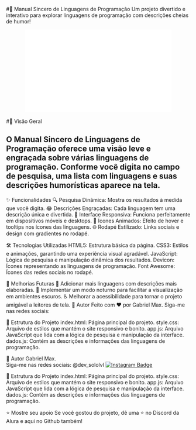 #🎨 Manual Sincero de Linguagens de Programação
Um projeto divertido e interativo para explorar linguagens de programação com descrições cheias de humor!

<p align="center"> <img src="HELLOWORLD.png" width="400px"> </p>

#📖 Visão Geral
## O Manual Sincero de Linguagens de Programação oferece uma visão leve e engraçada sobre várias linguagens de programação. Conforme você digita no campo de pesquisa, uma lista com linguagens e suas descrições humorísticas aparece na tela.

✨ Funcionalidades
🔍 Pesquisa Dinâmica: Mostra os resultados à medida que você digita.
😂 Descrições Engraçadas: Cada linguagem tem uma descrição única e divertida.
📱 Interface Responsiva: Funciona perfeitamente em dispositivos móveis e desktops.
🎨 Ícones Animados: Efeito de hover e tooltips nos ícones das linguagens.
🌐 Rodapé Estilizado: Links sociais e design com gradientes no rodapé.

🛠️ Tecnologias Utilizadas
HTML5: Estrutura básica da página.
CSS3: Estilos e animações, garantindo uma experiência visual agradável.
JavaScript: Lógica de pesquisa e manipulação dinâmica dos resultados.
Devicon: Ícones representando as linguagens de programação.
Font Awesome: Ícones das redes sociais no rodapé.

🚀 Melhorias Futuras
🔧 Adicionar mais linguagens com descrições mais elaboradas.
🌙 Implementar um modo noturno para facilitar a visualização em ambientes escuros.
♿ Melhorar a acessibilidade para tornar o projeto amigável a leitores de tela.
👤 Autor
Feito com ❤️ por Gabriel Max. Siga-me nas redes sociais:


📂 Estrutura do Projeto
index.html: Página principal do projeto.
style.css: Arquivo de estilos que mantém o site responsivo e bonito.
app.js: Arquivo JavaScript que lida com a lógica de pesquisa e manipulação da interface.
dados.js: Contém as descrições e informações das linguagens de programação.

👤 Autor Gabriel Max.  
Siga-me nas redes sociais: @dev_sololvl [![Instagram Badge](https://img.shields.io/badge/-dev_sololvl-purple?style=flat-square&logo=instagram&logoColor=white&link=https://www.instagram.com/dev_sololvl?utm_source=qr&igsh=Y2ZoaTc2aTV1b2s0)](https://www.instagram.com/dev_sololvl?utm_source=qr&igsh=Y2ZoaTc2aTV1b2s0)


📂 Estrutura do Projeto
index.html: Página principal do projeto.
style.css: Arquivo de estilos que mantém o site responsivo e bonito.
app.js: Arquivo JavaScript que lida com a lógica de pesquisa e manipulação da interface.
dados.js: Contém as descrições e informações das linguagens de programação.

⭐️ Mostre seu apoio
Se você gostou do projeto, dê uma ⭐️ no Discord da Alura e aqui no Github também! 
